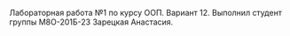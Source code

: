 Лабораторная работа №1 по курсу ООП.
Вариант 12.
Выполнил студент группы М8О-201Б-23 Зарецкая Анастасия.
